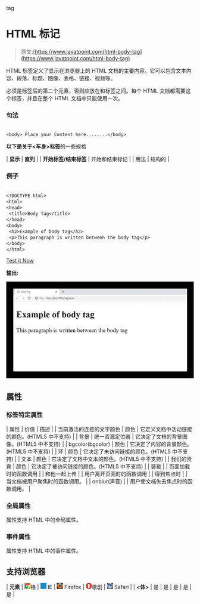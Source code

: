 tag <link href="../Styles/Style.css" type="text/css" rel="stylesheet">

# HTML 标记

> 原文:[https://www.javatpoint.com/html-body-tag](https://www.javatpoint.com/html-body-tag)

HTML 标签定义了显示在浏览器上的 HTML 文档的主要内容。它可以包含文本内容、段落、标题、图像、表格、链接、视频等。

必须是标签后的第二个元素，否则应放在和标签之间。每个 HTML 文档都需要这个标签，并且在整个 HTML 文档中只能使用一次。

### 句法

```

<body> Place your Content here........</body>

```

**以下是关于<车身>标签**的一些规格

| **显示** | **直列** |
| **开始标签/结束标签** | 开始和结束标记 |
| 用法 | 结构的 |

### 例子

```

<!DOCTYPE html>
<html>
<head>
 <title>Body Tag</title>
</head>
<body>
 <h2>Example of body tag</h2>
 <p>This paragraph is written between the body tag</p>
</body>
</html>

```

[Test it Now](https://www.javatpoint.com/oprweb/test.jsp?filename=HTMLbodytag)

**输出:**

![HTML body tag](img/96d74697511dd6a0b9119031f0cba888.png)

## 属性

### 标签特定属性

| 属性 | 价值 | 描述 |
| 当前激活的连接的文字颜色 | 颜色 | 它定义文档中活动链接的颜色。(HTML5 中不支持) |
| 背景 | 统一资源定位器 | 它决定了文档的背景图像。(HTML5 中不支持) |
| bgcolor(bgcolor) | 颜色 | 它决定了内容的背景颜色。(HTML5 中不支持) |
| 环 | 颜色 | 它决定了未访问链接的颜色。(HTML5 中不支持) |
| 文本 | 颜色 | 它决定了文档中文本的颜色。(HTML5 中不支持) |
| 我们的贵宾 | 颜色 | 它决定了被访问链接的颜色。(HTML5 中不支持) |
| 装载 |  | 页面加载时的函数调用 |
| 和他一起上传 |  | 用户离开页面时的函数调用 |
| 得到焦点时 |  | 当文档被用户聚焦时的函数调用。 |
| onblur(声音) |  | 用户使文档失去焦点时的函数调用。 |

### 全局属性

属性支持 HTML 中的全局属性。

### 事件属性

属性支持 HTML 中的事件属性。

## 支持浏览器

| **元素** | ![chrome browser](img/4fbdc93dc2016c5049ed108e7318df19.png)铬 | ![ie browser](img/83dd23df1fe8373fd5bf054b2c1dd88b.png) IE | ![firefox browser](img/4f001fff393888a8a807ed29b28145d1.png) Firefox | ![opera browser](img/6cad4a592cc69a052056a0577b4aac65.png)歌剧 | ![safari browser](img/a0f6a9711a92203c5dc5c127fe9c9fca.png) Safari |
| **<体>** | 是 | 是 | 是 | 是 | 是 |